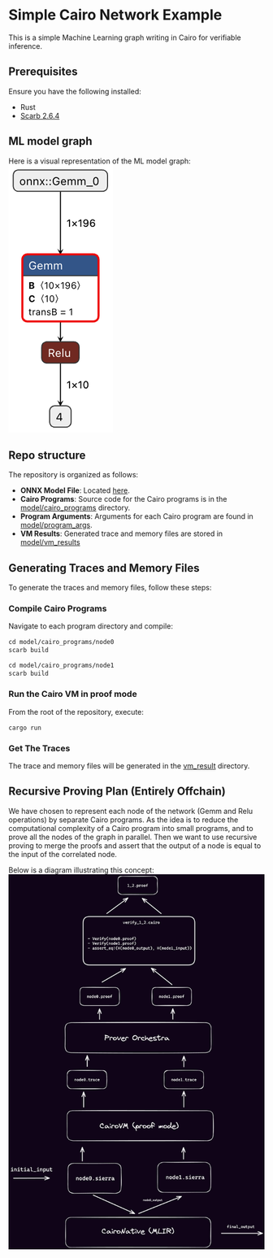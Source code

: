 # Simple Cairo Network Example

This is a simple Machine Learning graph writing in Cairo for verifiable inference. 

## Prerequisites
Ensure you have the following installed:
- Rust
- [Scarb 2.6.4](https://docs.swmansion.com/scarb/download.html)

## ML model graph
Here is a visual representation of the ML model graph:
![Model graph](images/simple_network.onnx.png)

## Repo structure
The repository is organized as follows:
-  **ONNX Model File**: Located [here](model/simple_network.onnx).
-  **Cairo Programs**: Source code for the Cairo programs is in the [model/cairo_programs](model/cairo_programs) directory.
-  **Program Arguments**: Arguments for each Cairo program are found in [model/program_args](model/program_args).
-  **VM Results**: Generated trace and memory files are stored in [model/vm_results](model/vm_results)

## Generating Traces and Memory Files
To generate the traces and memory files, follow these steps:
### Compile Cairo Programs
Navigate to each program directory and compile:
```shell
cd model/cairo_programs/node0
scarb build
```
```shell
cd model/cairo_programs/node1
scarb build
```
### Run the Cairo VM in proof mode
From the root of the repository, execute:
```shell
cargo run
```
### Get The Traces
The trace and memory files will be generated in the [vm_result](model/vm_results/) directory.

## Recursive Proving Plan (Entirely Offchain)

We have chosen to represent each node of the network (Gemm and Relu operations) by separate Cairo programs. As the idea is to reduce the computational complexity of a Cairo program into small programs, and to prove all the nodes of the graph in parallel. Then we want to use recursive proving to merge the proofs and assert that the output of a node is equal to the input of the correlated node. 

Below is a diagram illustrating this concept:
![Recursive Schema](images/recursive_schema.png)

